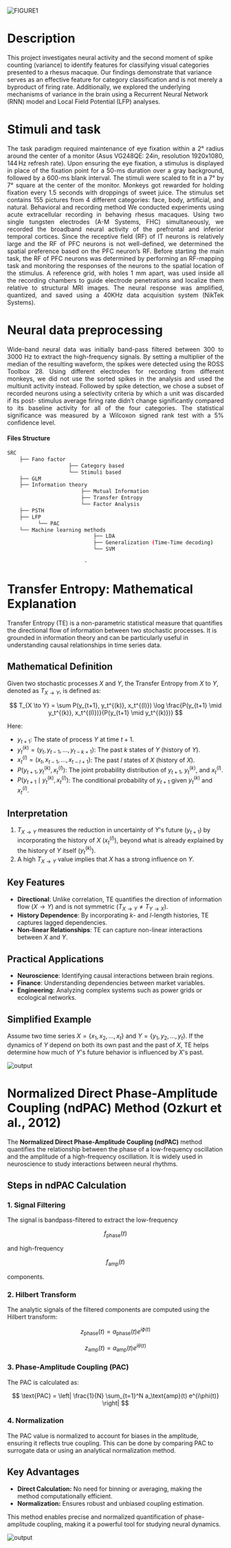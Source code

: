 ![FIGURE1](https://github.com/user-attachments/assets/dea2a0c6-e449-43cb-bf4c-47bcd2a5a501)

# **Description**
This project investigates neural activity and the second moment of spike counting (variance) to identify features for classifying visual categories presented to a rhesus macaque. Our findings demonstrate that variance serves as an effective feature for category classification and is not merely a byproduct of firing rate. Additionally, we explored the underlying mechanisms of variance in the brain using a Recurrent Neural Network (RNN) model and Local Field Potential (LFP) analyses.

# **Stimuli and task**
<div align="justify">
The task paradigm required maintenance of eye fixation within a 2° radius around the center of a monitor (Asus VG248QE: 24in, resolution 1920x1080, 144 Hz refresh rate). Upon ensuring the eye fixation, a stimulus is displayed in place of the fixation point for a 50-ms duration over a gray background, followed by a 600-ms blank interval. The stimuli were scaled to fit in a 7° by 7° square at the center of the monitor. Monkeys got rewarded for holding fixation every 1.5 seconds with droppings of sweet juice. The stimulus set contains 155 pictures from 4 different categories: face, body, artificial, and natural. 
Behavioral and recording method
We conducted experiments using acute extracellular recording in behaving rhesus macaques. Using two single tungsten electrodes (A-M Systems, FHC) simultaneously, we recorded the broadband neural activity of the prefrontal and inferior temporal cortices. Since the receptive field (RF) of IT neurons is relatively large and the RF of PFC neurons is not well-defined, we determined the spatial preference based on the PFC neuron’s RF. Before starting the main task, the RF of PFC neurons was determined by performing an RF-mapping task and monitoring the responses of the neurons to the spatial location of the stimulus. A reference grid, with holes 1 mm apart, was used inside all the recording chambers to guide electrode penetrations and localize them relative to structural MRI images. The neural response was amplified, quantized, and saved using a 40KHz data acquisition system (NikTek Systems).
 </div>

 
# **Neural data preprocessing**
<div align="justify">
 Wide-band neural data was initially band-pass filtered between 300 to 3000 Hz to extract the high-frequency signals. By setting a multiplier of the median of the resulting waveform, the spikes were detected using the ROSS Toolbox 28. Using different electrodes for recording from different monkeys, we did not use the sorted spikes in the analysis and used the multiunit activity instead. Followed by spike detection, we chose a subset of recorded neurons using a selectivity criteria by which a unit was discarded if its post- stimulus average firing rate didn’t change significantly compared to its baseline activity for all of the four categories. The statistical significance was measured by a Wilcoxon signed rank test with a 5% confidence level.
 </div>

 
#### Files Structure

```bash
SRC
    ├── Fano factor
                    ├── Category based
                    └── Stimuli based
    ├── GLM
    ├── Information theory
                        ├── Mutual Information
                        ├── Transfer Entropy
                        └── Factor Analysis
    ├── PSTH
    ├── LFP
          └── PAC
    └── Machine learning methods
                            ├── LDA
                            ├── Generalization (Time-Time decoding)
                            └── SVM

                         -       

```



# **Transfer Entropy: Mathematical Explanation**

Transfer Entropy (TE) is a non-parametric statistical measure that quantifies the directional flow of information between two stochastic processes. It is grounded in information theory and can be particularly useful in understanding causal relationships in time series data.

## **Mathematical Definition**

Given two stochastic processes $X$ and $Y$, the Transfer Entropy from $X$ to $Y$, denoted as $T_{X \to Y}$, is defined as:

$$
T_{X \to Y} = \sum P(y_{t+1}, y_t^{(k)}, x_t^{(l)}) \log \frac{P(y_{t+1} \mid y_t^{(k)}, x_t^{(l)})}{P(y_{t+1} \mid y_t^{(k)})}
$$

Here:
- $y_{t+1}$: The state of process $Y$ at time $t+1$.
- $y_t^{(k)} = (y_t, y_{t-1}, \dots, y_{t-k+1})$: The past $k$ states of $Y$ (history of $Y$).
- $x_t^{(l)} = (x_t, x_{t-1}, \dots, x_{t-l+1})$: The past $l$ states of $X$ (history of $X$).
- $P(y_{t+1}, y_t^{(k)}, x_t^{(l)})$: The joint probability distribution of $y_{t+1}$, $y_t^{(k)}$, and $x_t^{(l)}$.
- $P(y_{t+1} \mid y_t^{(k)}, x_t^{(l)})$: The conditional probability of $y_{t+1}$ given $y_t^{(k)}$ and $x_t^{(l)}$.

## **Interpretation**
1. $T_{X \to Y}$ measures the reduction in uncertainty of $Y$'s future ($y_{t+1}$) by incorporating the history of $X$ ($x_t^{(l)}$), beyond what is already explained by the history of $Y$ itself ($y_t^{(k)}$).
2. A high $T_{X \to Y}$ value implies that $X$ has a strong influence on $Y$.

## **Key Features**
- **Directional**: Unlike correlation, TE quantifies the direction of information flow ($X \to Y$) and is not symmetric ($T_{X \to Y} \neq T_{Y \to X}$).
- **History Dependence**: By incorporating $k$- and $l$-length histories, TE captures lagged dependencies.
- **Non-linear Relationships**: TE can capture non-linear interactions between $X$ and $Y$.

## **Practical Applications**
- **Neuroscience**: Identifying causal interactions between brain regions.
- **Finance**: Understanding dependencies between market variables.
- **Engineering**: Analyzing complex systems such as power grids or ecological networks.

## **Simplified Example**
Assume two time series $X = \{x_1, x_2, ..., x_t\}$ and $Y = \{y_1, y_2, ..., y_t\}$. If the dynamics of $Y$ depend on both its own past and the past of $X$, TE helps determine how much of $Y$'s future behavior is influenced by $X$'s past.




![output](https://github.com/user-attachments/assets/715ce2eb-554a-42f6-b0ae-71eeaff20294)




# Normalized Direct Phase-Amplitude Coupling (ndPAC) Method (Ozkurt et al., 2012)

The **Normalized Direct Phase-Amplitude Coupling (ndPAC)** method quantifies the relationship between the phase of a low-frequency oscillation and the amplitude of a high-frequency oscillation. It is widely used in neuroscience to study interactions between neural rhythms.

## Steps in ndPAC Calculation

### 1. Signal Filtering
The signal is bandpass-filtered to extract the low-frequency

$$
f_\text{phase}(t)
$$

and high-frequency 

$$
f_\text{amp}(t)
$$

components.

### 2. Hilbert Transform
The analytic signals of the filtered components are computed using the Hilbert transform:

$$
z_\text{phase}(t) = a_\text{phase}(t) e^{i\phi(t)}
$$

$$
z_\text{amp}(t) = a_\text{amp}(t) e^{i\theta(t)}
$$


### 3. Phase-Amplitude Coupling (PAC)
The PAC is calculated as:

$$
\text{PAC} = \left| \frac{1}{N} \sum_{t=1}^N a_\text{amp}(t) e^{i\phi(t)} \right|
$$

### 4. Normalization
The PAC value is normalized to account for biases in the amplitude, ensuring it reflects true coupling. This can be done by comparing PAC to surrogate data or using an analytical normalization method.

## Key Advantages
- **Direct Calculation:** No need for binning or averaging, making the method computationally efficient.
- **Normalization:** Ensures robust and unbiased coupling estimation.

This method enables precise and normalized quantification of phase-amplitude coupling, making it a powerful tool for studying neural dynamics.




![output](https://github.com/user-attachments/assets/0dda1f57-ef82-493b-844c-818243c0de7e)




